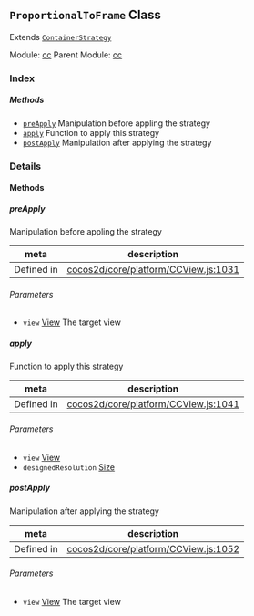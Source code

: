 ## `ProportionalToFrame` Class

Extends [`ContainerStrategy`](ContainerStrategy.md)


Module: [cc](../modules/cc.md)
Parent Module: [cc](../modules/cc.md)






### Index



##### Methods

  - [`preApply`](#preapply) Manipulation before appling the strategy
  - [`apply`](#apply) Function to apply this strategy
  - [`postApply`](#postapply) Manipulation after applying the strategy



### Details




<!-- Method Block -->
#### Methods


##### preApply

Manipulation before appling the strategy

| meta | description |
|------|-------------|
| Defined in | [cocos2d/core/platform/CCView.js:1031](https://github.com/cocos-creator/engine/blob/e361a2e93351aacda485d2038abd4eba2998a298/cocos2d/core/platform/CCView.js#L1031) |

###### Parameters
- `view` <a href="../classes/View.html" class="crosslink">View</a> The target view


##### apply

Function to apply this strategy

| meta | description |
|------|-------------|
| Defined in | [cocos2d/core/platform/CCView.js:1041](https://github.com/cocos-creator/engine/blob/e361a2e93351aacda485d2038abd4eba2998a298/cocos2d/core/platform/CCView.js#L1041) |

###### Parameters
- `view` <a href="../classes/View.html" class="crosslink">View</a> 
- `designedResolution` <a href="../classes/Size.html" class="crosslink">Size</a> 


##### postApply

Manipulation after applying the strategy

| meta | description |
|------|-------------|
| Defined in | [cocos2d/core/platform/CCView.js:1052](https://github.com/cocos-creator/engine/blob/e361a2e93351aacda485d2038abd4eba2998a298/cocos2d/core/platform/CCView.js#L1052) |

###### Parameters
- `view` <a href="../classes/View.html" class="crosslink">View</a> The target view



